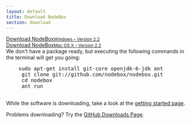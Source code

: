 ```yaml
---
layout: default
title: Download NodeBox
section: download
---
```

<div class="download-button" id="download-windows">
  <a href="https://github.com/downloads/nodebox/nodebox/nodebox-2.1-setup.exe" class="hero-button">Download NodeBox<small>Windows – Version 2.2</small></a>
</div>

<div class="download-button" id="download-mac">
  <a href="https://github.com/downloads/nodebox/nodebox/NodeBox-2.2.zip" class="hero-button">Download NodeBox<small>Mac OS X – Version 2.2</small></a>
</div>

<div class="download-button" id="download-linux">
  We don't have a package ready, but executing the following commands in the terminal will get you going:
  <pre>
    sudo apt-get install git-core openjdk-6-jdk ant
     git clone git://github.com/nodebox/nodebox.git
     cd nodebox
     ant run
  </pre>
</div>

While the software is downloading, take a look at the [getting started page](/documentation/tutorial/getting-started.html).

Problems downloading? Try the [GitHub Downloads Page](http://github.com/nodebox/nodebox/downloads).

<script>
  var os = 'other';
  if (navigator.appVersion.indexOf('Win')!=-1) os = 'windows';
  if (navigator.appVersion.indexOf('Mac')!=-1) os = 'mac';
  if (navigator.appVersion.indexOf('Linux')!=-1) os = 'linux';

  $('#download-' + os).show();
</script>
